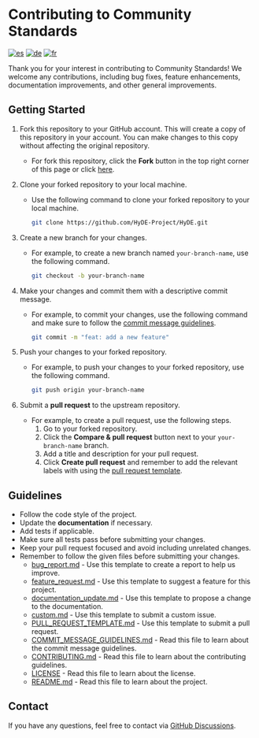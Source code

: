 # Contributing to Community Standards

<!--
Multi-language CONTRIBUTING support
-->

<!-- [![en](https://img.shields.io/badge/lang-en-red.svg)](CONTRIBUTING.md) -->
[![es](https://img.shields.io/badge/lang-es-yellow.svg)](Source/docs/CONTRIBUTING.es.md)
[![de](https://img.shields.io/badge/lang-de-black.svg)](Source/docs/CONTRIBUTING.de.md)
[![fr](https://img.shields.io/badge/lang-fr-blue.svg)](Source/docs/CONTRIBUTING.fr.md)

Thank you for your interest in contributing to Community Standards! We welcome any contributions, including bug fixes, feature enhancements, documentation improvements, and other general improvements.

## Getting Started

1. Fork this repository to your GitHub account. This will create a copy of this repository in your account. You can make changes to this copy without affecting the original repository.
   - For fork this repository, click the **Fork** button in the top right corner of this page or click [here](https://github.com/HyDE-Project/HyDE/fork).
2. Clone your forked repository to your local machine.

   - Use the following command to clone your forked repository to your local machine.

     ```bash
     git clone https://github.com/HyDE-Project/HyDE.git
     ```

3. Create a new branch for your changes.

   - For example, to create a new branch named `your-branch-name`, use the following command.

     ```bash
     git checkout -b your-branch-name
     ```

4. Make your changes and commit them with a descriptive commit message.

   - For example, to commit your changes, use the following command and make sure to follow the [commit message guidelines](https://github.com/HyDE-Project/HyDE/blob/master/COMMIT_MESSAGE_GUIDELINES.md).

     ```bash
     git commit -m "feat: add a new feature"
     ```

5. Push your changes to your forked repository.

   - For example, to push your changes to your forked repository, use the following command.

     ```bash
     git push origin your-branch-name
     ```

6. Submit a **pull request** to the upstream repository.
   - For example, to create a pull request, use the following steps.
     1. Go to your forked repository.
     2. Click the **Compare & pull request** button next to your `your-branch-name` branch.
     3. Add a title and description for your pull request.
     4. Click **Create pull request** and remember to add the relevant labels with using the [pull request template](https://github.com/HyDE-Project/HyDE/blob/master/.github/PULL_REQUEST_TEMPLATE.md).

## Guidelines

- Follow the code style of the project.
- Update the **documentation** if necessary.
- Add tests if applicable.
- Make sure all tests pass before submitting your changes.
- Keep your pull request focused and avoid including unrelated changes.
- Remember to follow the given files before submitting your changes.
  - [bug_report.md](https://github.com/HyDE-Project/HyDE/blob/master/.github/ISSUE_TEMPLATE/bug_report.md) - Use this template to create a report to help us improve.
  - [feature_request.md](https://github.com/HyDE-Project/HyDE/blob/master/.github/ISSUE_TEMPLATE/feature_request.md) - Use this template to suggest a feature for this project.
  - [documentation_update.md](https://github.com/HyDE-Project/HyDE/blob/master/.github/ISSUE_TEMPLATE/documentation_update.md) - Use this template to propose a change to the documentation.
  - [custom.md](https://github.com/HyDE-Project/HyDE/blob/master/.github/ISSUE_TEMPLATE/custom.md) - Use this template to submit a custom issue.
  - [PULL_REQUEST_TEMPLATE.md](https://github.com/HyDE-Project/HyDE/blob/master/.github/PULL_REQUEST_TEMPLATE.md) - Use this template to submit a pull request.
  - [COMMIT_MESSAGE_GUIDELINES.md](https://github.com/HyDE-Project/HyDE/blob/master/COMMIT_MESSAGE_GUIDELINES.md) - Read this file to learn about the commit message guidelines.
  - [CONTRIBUTING.md](https://github.com/HyDE-Project/HyDE/blob/master/CONTRIBUTING.md) - Read this file to learn about the contributing guidelines.
  - [LICENSE](https://github.com/HyDE-Project/HyDE/blob/master/LICENSE) - Read this file to learn about the license.
  - [README.md](https://github.com/HyDE-Project/HyDE/blob/master/README.md) - Read this file to learn about the project.

## Contact

If you have any questions, feel free to contact via [GitHub Discussions](https://github.com/HyDE-Project/HyDE/discussions).
